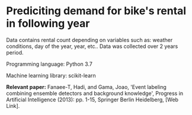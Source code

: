 # Prediciting demand for bike's rental in following year

Data contains rental count depending on variables such as: weather conditions, day of the year, year, etc..
Data was collected over 2 years period.

Programming language: Python 3.7

Machine learning library: scikit-learn

**Relevant paper:**
Fanaee-T, Hadi, and Gama, Joao, 'Event labeling combining ensemble detectors and background knowledge', Progress in Artificial Intelligence (2013): pp. 1-15, Springer Berlin Heidelberg, [Web Link].

